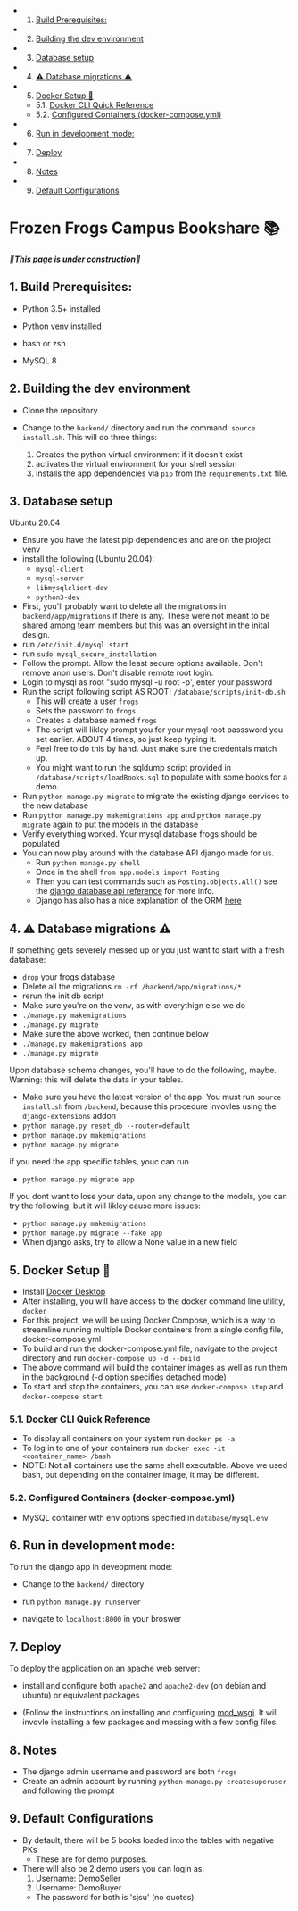 * 1. [Build Prerequisites:](#BuildPrerequisites:)
* 2. [Building the dev environment](#Buildingthedevenvironment)
* 3. [Database setup](#Databasesetup)
* 4. [⚠ Database migrations ⚠](#Databasemigrations)
* 5. [Docker Setup 🐳](#DockerSetup)
	* 5.1. [Docker CLI Quick Reference](#DockerCLIQuickReference)
	* 5.2. [Configured Containers (docker-compose.yml)](#ConfiguredContainersdocker-compose.yml)
* 6. [Run in development mode:](#Runindevelopmentmode:)
* 7. [Deploy](#Deploy)
* 8. [Notes](#Notes)
* 9. [Default Configurations](#Defaultconfigurations)

<!-- vscode-markdown-toc-config
	numbering=true
	autoSave=true
	/vscode-markdown-toc-config -->
<!-- /vscode-markdown-toc -->
# Frozen Frogs Campus Bookshare 📚
***🚧This page is under construction🚧***
##  1. <a name='BuildPrerequisites:'></a>Build Prerequisites:
- Python 3.5+ installed

- Python [venv](https://docs.python.org/3/library/venv.html) installed 

- bash or zsh 

- MySQL 8

##  2. <a name='Buildingthedevenvironment'></a>Building the dev environment

- Clone the repository

- Change to the `backend/` directory and run the command: `source install.sh`. This will do three things:
	1. Creates the python virtual environment if it doesn't exist 
	2. activates the virtual environment for your shell session 
	3. installs the app dependencies via `pip` from the `requirements.txt` file.

##  3. <a name='Databasesetup'></a>Database setup

Ubuntu 20.04
- Ensure you have the latest pip dependencies and are on the project venv
- install the following (Ubuntu 20.04):
	- `mysql-client`
	- `mysql-server`
	- `libmysqlclient-dev`
	- `python3-dev`
- First, you'll probably want to delete all the migrations in `backend/app/migrations` if there is any. These were not meant to be shared among team members but this was an oversight in the inital design.
- run `/etc/init.d/mysql start`
- run `sudo mysql_secure_installation`
- Follow the prompt. Allow the least secure options available. Don't remove anon users. Don't disable remote root login.
- Login to mysql as root "sudo mysql -u root -p', enter your password
- Run the script following script AS ROOT! `/database/scripts/init-db.sh`
	- This will create a user `frogs`
	- Sets the password to `frogs`
	- Creates a database named `frogs`
	- The script will likley prompt you for your mysql root passsword you set earlier. ABOUT 4 times, so just keep  typing it.
	- Feel free to do this by hand. Just make sure the credentals match up.
    - You might want to run the sqldump script provided in `/database/scripts/loadBooks.sql` to populate with some books
      for a demo.
- Run `python manage.py migrate` to migrate the existing django services to the new database
- Run `python manage.py makemigrations app` and `python manage.py migrate` again to put the models in the database
- Verify everything worked. Your mysql database frogs should be populated
- You can now play around with the database API django made for us.
    - Run `python manage.py shell`
    - Once in the shell `from app.models import Posting`
    - Then you can test commands such as `Posting.objects.All()` see the [django database api reference](https://docs.djangoproject.com/en/3.1/topics/db/queries/) for more info.
    - Django has also has a nice explanation of the ORM [here](https://docs.djangoproject.com/en/3.1/intro/tutorial02/)

##  4. <a name='Databasemigrations'></a>⚠ Database migrations ⚠
If something gets severely messed up or you just want to start with a fresh database:
- `drop` your frogs database
- Delete all the migrations  `rm -rf /backend/app/migrations/*`
- rerun the init db script
- Make sure you're on the venv, as with everythign else we do
- `./manage.py makemigrations`
- `./manage.py migrate`
- Make sure the above worked, then continue below
- `./manage.py makemigrations app`
- `./manage.py migrate`

Upon database schema changes, you'll have to do the following, maybe.
Warning: this will delete the data in your tables. 
- Make sure you have the latest version of the app. You must run `source install.sh` from `/backend`, because this procedure invovles using the `django-extensions` addon
- `python manage.py reset_db --router=default`
- `python manage.py makemigrations`
- `python manage.py migrate`

if you need the app specific tables, youc can run
- `python manage.py migrate app`

If you dont want to lose your data, upon any change to the models, you can try the following, but it will likley cause more issues:
- `python manage.py makemigrations`
- `python manage.py migrate --fake app`
- When django asks, try to allow a None value in a new field

##  5. <a name='DockerSetup'></a>Docker Setup 🐳
- Install [Docker Desktop](https://www.docker.com/products/docker-desktop)
- After installing, you will have access to the docker command line utility, `docker`
- For this project, we will be using Docker Compose, which is a way to streamline running multiple Docker containers from a single config file, docker-compose.yml
- To build and run the docker-compose.yml file, navigate to the project directory and run `docker-compose up -d --build`
- The above command will build the container images as well as run them in the background (-d option specifies detached mode)
- To start and stop the containers, you can use `docker-compose stop` and `docker-compose start`

###  5.1. <a name='DockerCLIQuickReference'></a>Docker CLI Quick Reference
- To display all containers on your system run `docker ps -a`
- To log in to one of your containers run `docker exec -it <container_name> /bash`
- NOTE: Not all containers use the same shell executable. Above we used bash, but depending on the container image, it may be different.

###  5.2. <a name='ConfiguredContainersdocker-compose.yml'></a>Configured Containers (docker-compose.yml)
- MySQL container with env options specified in `database/mysql.env`

##  6. <a name='Runindevelopmentmode:'></a>Run in development mode:
To run the django app in deveopment mode:
- Change to the `backend/` directory

- run `python manage.py runserver`

- navigate to `localhost:8000` in your broswer

##  7. <a name='Deploy'></a>Deploy
To deploy the application on an apache web server:
- install and configure both `apache2` and `apache2-dev` (on debian and ubuntu) or equivalent packages

- (Follow the instructions on installing and configuring [mod_wsgi](https://docs.djangoproject.com/en/3.1/howto/deployment/wsgi/modwsgi/). It will invovle installing a few packages and messing with a few config files. 

##  8. <a name='Notes'></a>Notes
- The django admin username and password are both `frogs`
- Create an admin account by running `python manage.py createsuperuser` and following the prompt

##  9. <a name='Defaultconfigurations'></a>Default Configurations
- By default, there will be 5 books loaded into the tables with negative PKs
	- These are for demo purposes.
- There will also be 2 demo users you can login as:
	1. Username: DemoSeller
	2. Username: DemoBuyer
	- The password for both is 'sjsu' (no quotes)
